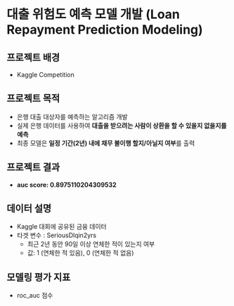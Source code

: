 # 대출 위험도 예측 모델 개발 (Loan Repayment Prediction Modeling)

## 프로젝트 배경
- Kaggle Competition

## 프로젝트 목적
- 은행 대출 대상자를 예측하는 알고리즘 개발
- 실제 은행 데이터를 사용하여 **대출을 받으려는 사람이 상환을 할 수 있을지 없을지를 예측**
- 최종 모델은 **일정 기간(2년) 내에 채무 불이행 할지/아닐지 여부**를 출력

## 프로젝트 결과
- **auc score: 0.8975110204309532**

## 데이터 설명
- Kaggle 대회에 공유된 금융 데이터
- 타겟 변수 : SeriousDlqin2yrs
  - 최근 2년 동안 90일 이상 연체한 적이 있는지 여부
  - 값: 1 (연체한 적 있음), 0 (연체한 적 없음)

## 모델링 평가 지표
- roc_auc 점수
